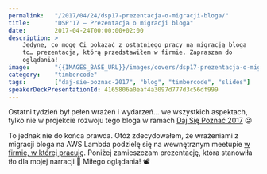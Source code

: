 ```yaml
---
permalink:   "/2017/04/24/dsp17-prezentacja-o-migracji-bloga/"
title:       "DSP'17 — Prezentacja o migracji bloga"
date:        2017-04-24T00:00:00+02:00
description: >
    Jedyne, co mogę Ci pokazać z ostatniego pracy na migracją bloga
    to… prezentacja, którą przedstawiłem w firmie. Zapraszam do
    oglądania!
image:       "{{IMAGES_BASE_URL}}/images/covers/dsp17-prezentacja-o-migracji-bloga.png"
category:    "timbercode"
tags:        ["daj-sie-poznac-2017", "blog", "timbercode", "slides"]
speakerDeckPresentationId: 4165806a0eaf4a3097d777d3c56df999
---
```


Ostatni tydzień był pełen wrażeń i wydarzeń… we wszystkich aspektach, tylko nie
w projekcie rozwoju tego bloga w ramach 
[Daj Się Poznać 2017]( http://devstyle.pl/daj-sie-poznac/ ) 😜

To jednak nie do końca prawda. Otóż zdecydowałem, że wrażeniami z migracji
bloga na AWS Lambda podzielę się na wewnętrznym meetupie
[w firmie, w której pracuję]( https://www.polidea.com/ ).
Poniżej zamieszczam prezentację, która stanowiła tło dla mojej
narracji 🙂 Miłego oglądania! 📽